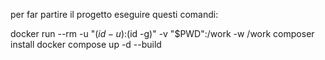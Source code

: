 per far partire il progetto eseguire questi comandi:

docker run --rm -u "$(id -u):$(id -g)" -v "$PWD":/work -w /work composer install
docker compose up -d --build